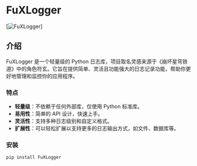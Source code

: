 
# FuXLogger

[![FuXLogger](https://media.tenor.com/-VFGl8GUQRQAAAAi/fu-xuan-honkai-star-rail.gif)]

## 介绍

FuXLogger 是一个轻量级的 Python 日志库，项目取名灵感来源于《崩坏星穹铁道》中的角色符玄。它旨在提供简单、灵活且功能强大的日志记录功能，帮助你更好地管理和监控你的应用程序。

### 特点

- **轻量级**：不依赖于任何外部库，仅使用 Python 标准库。
- **易用性**：简单的 API 设计，快速上手。
- **灵活性**：支持多种日志级别和自定义格式。
- **扩展性**：可以轻松扩展以支持更多的日志输出方式，如文件、数据库等。

### 安装

```bash
pip install FuXLogger
```
